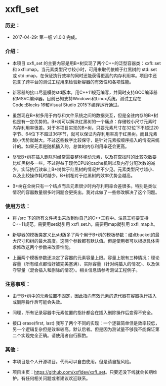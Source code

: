xxfl_set
==========


### 历史：
* 2017-04-29: 第一版 v1.0.0 完成。


### 介绍：
* 本项目 xxfl_set 的主要内容是用B+树实现了两个C++的泛型容器类：xxfl::set 和 xxfl::map。当元素类型尺寸较小时，可用来取代依赖于红黑树的 std::set 或 std::map，在保证执行效率的同时还能获得更高的内存利用率。项目中还包含了跨平台的测试工程用来检验新容器的有效性和各项性能。

* 新容器的接口尽量模仿std版本，用C++11规范编写，并同时支持GCC编译器和MSVC编译器。目前已知支持Windows和Linux系统。测试工程在Code::Blocks 16和Visual Studio 2015下编译运行通过。

* 虽然现在B+树多用于内存和文件系统之间的数据交互，但是全驻内存的B+树也是有一定优势的。B+树可以解决红黑树的一个痛点：存储较小尺寸元素时内存利用率很差。对于本项目实现的B+树，只要元素尺寸在32位下不超过20字节、64位下不超过36字节，就可以保证内存利用率高于红黑树。而且元素越小优势就越大。不过这些数字比较保守，是针对元素按顺序插入的情况来统计的。如果元素是随机插入的，总体的内存利用率还会更高。

* 尽管B+树在插入删除时经常需要整体移动元素，以及在查找时的比较次数要比红黑树多一些，不过得益于现代CPU的cache机制以及内存分配次数的减少，实际执行效率上B+树优于红黑树的情况并不少见。元素类型尺寸越小、以及比较操作耗时越少，B+树相对于红黑树的效率优势会越高。

* B+树在全树只有一个结点而且元素很少时内存利用率会差很多。特别是类似情况的容器数量很多时问题会更突出。我对此做了一些修改解决了这个问题。


### 使用方法：
* 将 /src 下的所有文件拷出来放到你自己的C++工程中。注意工程要支持C++11规范。需要用set就引用 xxfl_set.h，需要用map就引用 xxfl_map.h。

* 新容器的模板类定义比std版多了两个用于B+树的模板参数：结点bucket的最大尺寸和树的最大高度。这两个参数都有默认值。但是使用者可以根据具体需求修改这两个参数来改善性能。

* 上面两个模板参数还决定了容器的元素容量上限。容量上限有三种情况：理论容量（所有结点都恰好被完美塞满）、实际容量（针对纯插入的情况）、以及保守容量（混合插入和删除的情况）。相关信息请参考测试工程例子。


### 注意事项：
* 由于B+树中的元素位置不固定，因此指向有效元素的迭代器在容器执行插入或删除操作后可能会失效。

* 同理，所有记录容器中元素位置的指针都会在插入删除操作后变得不安全。

* 接口 erase(first, last) 我写了两个不同的实现：一个逻辑简单但是效率较低，另一个逻辑复杂但是效率较高。默认后者。但是因为测试量不够我不能保证第二个实现完全正确。请使用者自行斟酌。


### 其他：
* 本项目是个人开源项目。代码可以自由使用，但是请自担风险。

* 项目主页：<https://github.com/xxfldev/xxfl_set>。只要还没下线就会长期维护。有任何相关问题或者建议欢迎联系。